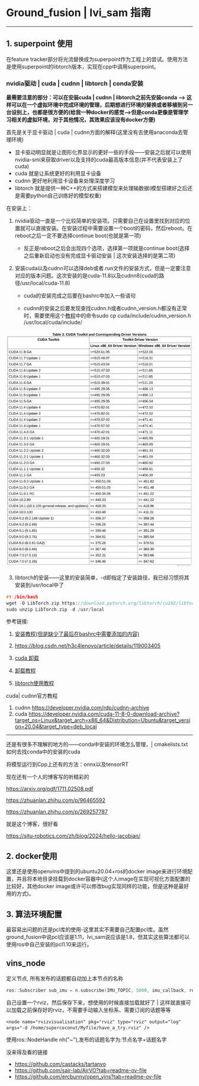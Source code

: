 # Ground_fusion | lvi_sam 指南

****

## 1. superpoint 使用

在feature tracker部分将光流替换成为superpoint作为工程上的尝试。使用方法是使用superpoint的libtorch版本，实现在cpp中调用superpoint。

### nvidia驱动 | cuda | cudnn | libtorch | conda安装

**最需要注意的部分：可以在安装cuda | cudnn | libtorch之前先安装conda —> 这样可以在一个虚拟环境中完成环境的管理，后期想进行环境的替换或者移植到另一台设别上，也都是很方便的(给我一种docker的感觉—>但是conda更像是管理学习相关的虚拟环境，对于其他情况，其效果应该没有docker方便)**

首先是关于显卡驱动 | cuda | cudnn方面的解释(这里没有去使用anaconda去管理环境)

- 显卡驱动明显就是让图形化界显示的更好一些的手段——安装之后就可以使用nvidia-smi来获取driver以及支持的cuda最高版本信息(并不代表安装上了cuda)
- cuda 就是让系统更好的利用显卡设备
- cudnn 更好地利用显卡设备来处理深度学习
- libtorch 就是提供一种C++的方式来搭建模型来处理输数据(模型搭建好之后还是需要python自己训练好的模型权重)



在安装上：

1. nvidia驱动一直是一个比较简单的安装项。只需要自己在设置里找到对应的位置就可以直接安装。在安装过程中需要设置一个boot的密码，然后reboot。在reboot之后一定不要选择continue boot(也就是第一项)
    - 反正是reboot之后会出现四个选项，选择第一项就是continue boot(选择之后重新启动也没有完成显卡驱动安装 | 这次安装选择的是第二项) 
2. 安装cuda以及cudnn可以选择deb或者.run文件的安装方式，但是一定要注意对应的版本问题。这次安装的是cuda-11.8以及cudnn8(cuda的路径/usr/local/cuda-11.8)

    - cuda的安装完成之后要在bashrc中加入一些语句

    - cudnn的安装之后要发现查找cudnn.h或者cudnn_version.h都没有正常时，需要使用这个[教程](https://blog.csdn.net/weixin_39518984/article/details/120881546)中的命令sudo cp cuda/include/cudnn_version.h /usr/local/cuda/include/ 

![在这里插入图片描述](figure/3361fbc088234d61a9660950bb76afea.png)

3. libtorch的安装——这里的安装简单，-d即指定了安装路径，我已经习惯将其安装到/usr/local中了

```CPP
#! /bin/bash
wget -O LibTorch.zip https://download.pytorch.org/libtorch/cu102/libtorch-cxx11-abi-shared-with-deps-1.6.0.zip
sudo unzip LibTorch.zip -d /usr/local
```



参考链接:

1. [安装教程(但是缺少了最后在bashrc中需要添加的内容)](https://blog.csdn.net/qq_34972053/article/details/127689332?utm_medium=distribute.pc_relevant.none-task-blog-2~default~baidujs_baidulandingword~default-8-127689332-blog-119003405.235^v43^pc_blog_bottom_relevance_base5&spm=1001.2101.3001.4242.5&utm_relevant_index=11)

2. https://blog.csdn.net/h3c4lenovo/article/details/119003405

3. [cuda 卸载](https://blog.csdn.net/2301_77554343/article/details/134376103?utm_medium=distribute.pc_relevant.none-task-blog-2~default~baidujs_baidulandingword~default-0-134376103-blog-121158255.235^v43^pc_blog_bottom_relevance_base5&spm=1001.2101.3001.4242.1&utm_relevant_index=3)

4. [卸载教程](https://blog.51cto.com/u_15905131/5918429)

5. [libtorch使用教程](https://blog.51cto.com/u_15088375/5735740)

    

cuda| cudnn官方教程

1. cudnn https://developer.nvidia.com/rdp/cudnn-archive 
2. cuda https://developer.nvidia.com/cuda-11-8-0-download-archive?target_os=Linux&target_arch=x86_64&Distribution=Ubuntu&target_version=20.04&target_type=deb_local




****



还是有很多不理解的地方的——conda中安装的环境怎么管理，| cmakelists.txt如何去找conda中的安装的cuda 



将模型运行到Cpp上还有的方法：onnx以及tensorRT

现在还有一个人的博客写的听精彩的 

https://arxiv.org/pdf/1711.02508.pdf

https://zhuanlan.zhihu.com/p/96465592

https://zhuanlan.zhihu.com/p/269257787

就是这个博客，很好看

https://sjtu-robotics.com/zh/blog/2024/hello-jacobian/



## 2. docker使用

这里还是使用openvins中提到的ubuntu20.04+ros的docker image来进行环境配置，并且将本地目录挂载到docker容器中(这个人image在实现可视化方面配置的比较好，其他docker image或许可以修改bug实现同样的功能，但是这种是最好用的方式)。



## 3. 算法环境配置

​	最容易出问题的还是pcl库的使用-这里其实不需要自己配置pcl库。虽然ground_fusion中说pcl应该是1.11，lvi_sam说应该是1.8，但其实这些算法都可以使用ros中自己安装的pcl1.10来运行。





## vins_node

定义节点, 所有发布的话题都自动加上本节点的名称

```cpp
ros::Subscriber sub_imu = n.subscribe(IMU_TOPIC, 5000, imu_callback, ros::TransportHints().tcpNoDelay()); // ros::TransportHints().tcpNoDelay()提示要ros快速处理，方便实时操作
```

自己设置一个rviz，然后保存下来，想使用的时候直接加载就好了 | 这样就直接可以加载之前保存好的rviz，不需要手动输入坐标系、需要订阅的话题等等

```
<node name="rvizvisualisation" pkg="rviz" type="rviz" output="log" args="-d /home/supercoconut/Myfile/have_a_try.rviz" />
```





使用ros::NodeHandle nh("~"),发布的话题名字为:节点名字+话题名字









没来得及看的链接

- https://github.com/castacks/tartanvo
- https://github.com/sair-lab/AirVO?tab=readme-ov-file
- https://github.com/ercbunny/open_vins?tab=readme-ov-file



